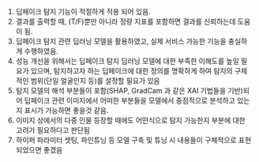 1. 딥페이크 탐지 기능이 적절하게 적용 되어 있음. 
2. 결과를 출력할 때, (T/F)뿐만 아니라 정량 지표를 포함하면 결과를 신뢰하는데 도움이 됨.
3. 딥페이크 탐지 관련 딥러닝 모델을 활용하였고, 실제 서비스 가능한 기능을 충실하게 수행하였음. 
4. 성능 개선을 위해서는 딥페이크 탐지 딥러닝 모델에 대한 부족한 이해도를 높일 필요가 있으며, 탐지하고자 하는 딥페이크에 대한 정의를 명확하게 하여  탐지의 구체적인 범위(단일 얼굴인지 등)를 설정할 필요가 있음
5. 탐지 모델의 해석 부분들이 포함(SHAP, GradCam 과 같은 XAI 기법들을 기반)되어 딥페이크 관련 이미지에서 어떠한 부분들을 모델에서 중점적으로 분석하고 있는지 표시가 가능하면 좋을것 같음.
6. 이미지 상에서의 다중 인물 등장할 때에도 어떤식으로 탐지 가능한지 부분에 대한 고려가 필요하다고 판단됨
7. 하이퍼 파라미터 셋팅, 파인튜닝 등 모델 구축 및 튜닝 시 내용들이 구체적으로 표현되었으면 좋겠음